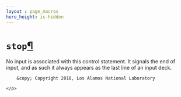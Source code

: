```yaml
---
layout : page_macros
hero_height: is-hidden
---
```


<h1><code class="docutils literal notranslate"><span class="pre">stop</span></code><a class="headerlink" href="#stop" title="Permalink to this headline">¶</a></h1>
<p>No input is associated with this control statement. It signals the end of input, and as such it always appears as the last line of an input deck.</p>
  <div role="contentinfo">
    <p>
        
        &copy; Copyright 2018, Los Alamos National Laboratory

    </p>
  </div>